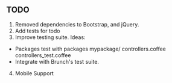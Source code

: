 ## TODO

1. Removed dependencies to Bootstrap, and jQuery.
2. Add tests for todo
3. Improve testing suite. Ideas:
  - Packages test with packages
    mypackage/
      controllers.coffee
      controllers_test.coffee
  - Integrate with Brunch's test suite.
 4. Mobile Support
